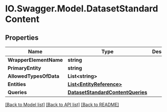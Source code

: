 # IO.Swagger.Model.DatasetStandardContent
## Properties

Name | Type | Description | Notes
------------ | ------------- | ------------- | -------------
**WrapperElementName** | **string** |  | [optional] 
**PrimaryEntity** | **string** |  | [optional] 
**AllowedTypesOfData** | **List&lt;string&gt;** |  | [optional] 
**Entities** | [**List&lt;EntityReference&gt;**](EntityReference.md) |  | [optional] 
**Queries** | [**DatasetStandardContentQueries**](DatasetStandardContentQueries.md) |  | [optional] 

[[Back to Model list]](../README.md#documentation-for-models) [[Back to API list]](../README.md#documentation-for-api-endpoints) [[Back to README]](../README.md)

